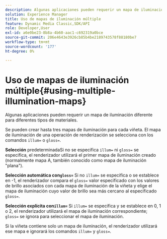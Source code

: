 ```yaml
---
description: Algunas aplicaciones pueden requerir un mapa de iluminación diferente para diferentes tipos de materiales.
solution: Experience Manager
title: Uso de mapas de iluminación múltiple
feature: Dynamic Media Classic,SDK/API
role: Developer,User
exl-id: a6e0be23-8b8a-4b60-aac1-c692319a0bce
source-git-commit: 206e4643e3926cb85b4be2189743578f88180be7
workflow-type: tm+mt
source-wordcount: '177'
ht-degree: 0%

---
```


# Uso de mapas de iluminación múltiple{#using-multiple-illumination-maps}

Algunas aplicaciones pueden requerir un mapa de iluminación diferente para diferentes tipos de materiales.

Se pueden crear hasta tres mapas de iluminación para cada viñeta. El mapa de iluminación de una operación de renderización se selecciona con los comandos `illum=` o `gloss=`.

**Selección** predeterminadaSi no se especifica  `illum=` ni  `gloss=` se especifica, el renderizador utilizará el primer mapa de iluminación creado (normalmente mapa A, también conocido como mapa de iluminación &quot;plana&quot;).

**Selección automática con`gloss=`** Si no  `illum=` se especifica o se establece en -1, el renderizador compara el  `gloss=` valor especificado con los valores de brillo asociados con cada mapa de iluminación de la viñeta y elige el mapa de iluminación cuyo valor de brillo sea más cercano al especificado  `gloss=`.

**Selección explícita con`illum=`** Si  `illum=` se especifica y se establece en 0, 1 o 2, el renderizador utilizará el mapa de iluminación correspondiente;  `gloss=` se ignora para seleccionar el mapa de iluminación.

Si la viñeta contiene solo un mapa de iluminación, el renderizador utilizará ese mapa e ignorará los comandos `illum=` y `gloss=`.
